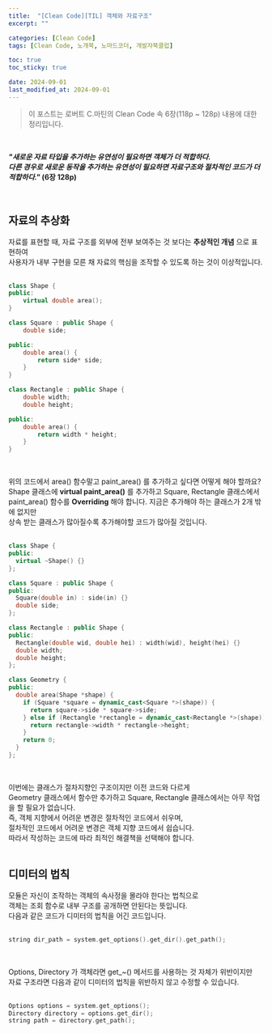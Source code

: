 ```yaml
---
title:  "[Clean Code][TIL] 객체와 자료구조"
excerpt: ""

categories: [Clean Code]
tags: [Clean Code, 노개북, 노마드코더, 개발자북클럽]

toc: true
toc_sticky: true

date: 2024-09-01
last_modified_at: 2024-09-01
---
```


> 이 포스트는 로버트 C.마틴의 Clean Code 속 6장(118p ~ 128p) 내용에 대한 정리입니다.  

<br/>

**_"새로운 자료 타입을 추가하는 유연성이 필요하면 객체가 더 적합하다._**  
**_다른 경우로 새로운 동작을 추가하는 유연성이 필요하면 자료구조와 절차적인 코드가 더 적합하다."_ (6장 128p)**  

<br/>

## 자료의 추상화

자료를 표현할 때, 자료 구조를 외부에 전부 보여주는 것 보다는 **추상적인 개념** 으로 표현하여  
사용자가 내부 구현을 모른 채 자료의 핵심을 조작할 수 있도록 하는 것이 이상적입니다.  
<br/>

```c++
class Shape {
public:
    virtual double area();
}

class Square : public Shape {
    double side;

public:
    double area() {
        return side* side;
    }
}

class Rectangle : public Shape {
    double width;
    double height;

public:
    double area() {
        return width * height;
    }
}
```

<br/>

위의 코드에서 area() 함수말고 paint_area() 를 추가하고 싶다면 어떻게 해야 할까요?  
Shape 클래스에 **virtual paint_area()** 를 추가하고 Square, Rectangle 클래스에서  
paint_area() 함수를 **Overriding** 해야 합니다. 지금은 추가해야 하는 클래스가 2개 밖에 없지만  
상속 받는 클래스가 많아질수록 추가해야할 코드가 많아질 것입니다.  
<br/>

```c++
class Shape {
public:
  virtual ~Shape() {}
};

class Square : public Shape {
public:
  Square(double in) : side(in) {}
  double side;
};

class Rectangle : public Shape {
public:
  Rectangle(double wid, double hei) : width(wid), height(hei) {}
  double width;
  double height;
};

class Geometry {
public:
  double area(Shape *shape) {
    if (Square *square = dynamic_cast<Square *>(shape)) {
      return square->side * square->side;
    } else if (Rectangle *rectangle = dynamic_cast<Rectangle *>(shape)) {
      return rectangle->width * rectangle->height;
    }
    return 0;
  }
};
```

<br/>

이번에는 클래스가 절차지향인 구조이지만 이전 코드와 다르게  
Geometry 클래스에서 함수만 추가하고 Square, Rectangle 클래스에서는 아무 작업을 할 필요가 없습니다.  
즉, 객체 지향에서 어려운 변경은 절차적인 코드에서 쉬우며,  
절차적인 코드에서 어려운 변경은 객체 지향 코드에서 쉽습니다.  
따라서 작성하는 코드에 따라 최적인 해결책을 선택해야 합니다.  
<br/>

## 디미터의 법칙

모듈은 자신이 조작하는 객체의 속사정을 몰라야 한다는 법칙으로  
객체는 조회 함수로 내부 구조를 공개하면 안된다는 뜻입니다.  
다음과 같은 코드가 디미터의 법칙을 어긴 코드입니다.  
<br/>

```c++
string dir_path = system.get_options().get_dir().get_path();
```

<br/>

Options, Directory 가 객체라면 get_~() 메서드를 사용하는 것 자체가 위반이지만  
자료 구조라면 다음과 같이 디미터의 법칙을 위반하지 않고 수정할 수 있습니다.  
<br/>

```c++
Options options = system.get_options();
Directory directory = options.get_dir();
string path = directory.get_path();
```
<br/>
